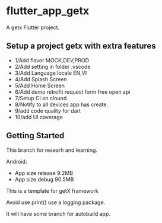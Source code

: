 # flutter_app_getx

A getx Flutter project.

## Setup a project getx with extra features
- 1/Add flavor MOCK,DEV,PROD
- 2/Add setting in folder .vscode
- 3/Add Language locale EN,VI
- 4/Add Splash Screen
- 5/Add Home Screen
- 6/Add demo retrofit request form free open api
- 7/Setup CI on clound
- 8/Notify to all devices app has create.
- 9/add code quality for dart
- 10/add UI coverage
## Getting Started
This branch for researh and learning.

Android:
- App size release 9.2MB
- App size debug 90.5MB

This is a template for getX framework

Avoid use print() use a logging package.

It will have some branch for autobuild app.
